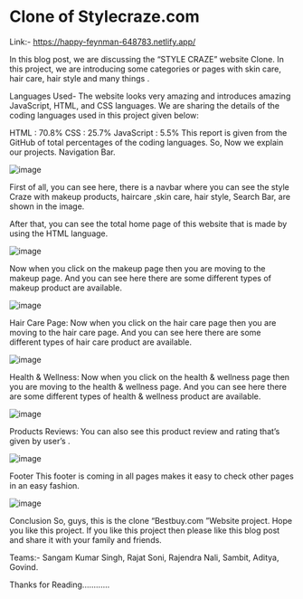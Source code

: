 # Clone of Stylecraze.com
Link:- https://happy-feynman-648783.netlify.app/


In this blog post, we are discussing the “STYLE CRAZE” website Clone. In this project, we are introducing
some categories or pages with skin care, hair care, hair style and many things .

Languages Used-
The website looks very amazing and introduces amazing JavaScript, HTML, and CSS languages. We are sharing the 
details of the coding languages used in this project given below:

HTML : 70.8%
CSS : 25.7%
JavaScript : 5.5%
This report is given from the GitHub of total percentages of the coding languages. So, Now we explain our projects.
Navigation Bar.

![image](https://user-images.githubusercontent.com/99814514/170682589-c939bc8e-142c-484f-91ec-356bce5380c1.png)


First of all, you can see here, there is a navbar where you can see the style Craze with makeup products, 
haircare ,skin care, hair style, Search Bar, are shown in the image.

After that, you can see the total home page of this website that is made by using the HTML language.

![image](https://user-images.githubusercontent.com/99814514/170682624-422c2e2f-b277-435f-b884-aad005d97b93.png)


Now when you click on the makeup page then you are moving to the makeup page. And you can see here there are some
different types of makeup product are available.

![image](https://user-images.githubusercontent.com/99814514/170682723-3f18da1d-183f-4979-af92-2ff6011e7ad8.png)


Hair Care Page: Now when you click on the hair care page then you are moving to the hair care page. And you can 
see here there are some different types of hair care product are available.

![image](https://user-images.githubusercontent.com/99814514/170682759-d98d1b29-5f7d-48b0-b719-d17aeec3844c.png)


Health & Wellness: Now when you click on the health & wellness page then you are moving to the health & wellness 
page. And you can see here there are some different types of health & wellness product are available.

![image](https://user-images.githubusercontent.com/99814514/170682775-eb598c83-21e9-4e7a-8859-a67b7747d376.png)


Products Reviews: You can also see this product review and rating that’s given by user’s .

![image](https://user-images.githubusercontent.com/99814514/170682812-ff0de64a-03a3-4764-9a51-9e91ca753fd8.png)


Footer
This footer is coming in all pages makes it easy to check other pages in an easy fashion.

![image](https://user-images.githubusercontent.com/99814514/170682850-03bae510-1f59-47fa-9f95-609f766063cb.png)


Conclusion
So, guys, this is the clone “Bestbuy.com ”Website project. Hope you like this project. If you like this project then
please like this blog post and share it with your family and friends.

Teams:-
Sangam Kumar Singh,
Rajat Soni,
Rajendra Nali,
Sambit,
Aditya,
Govind.

Thanks for Reading............
